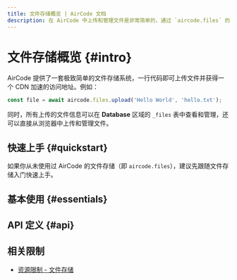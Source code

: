 ```yaml
---
title: 文件存储概览 | AirCode 文档
description: 在 AirCode 中上传和管理文件是非常简单的，通过 `aircode.files` 的接口一行代码即可实现，并且每个上传的文件都会自带一个 CDN 加速的访问地址。
---
```


# 文件存储概览 {#intro}

AirCode 提供了一套极致简单的文件存储系统，一行代码即可上传文件并获得一个 CDN 加速的访问地址。例如：

```js
const file = await aircode.files.upload('Hello World', 'hello.txt');
```

同时，所有上传的文件信息可以在 **Database** 区域的 `_files` 表中查看和管理，还可以直接从浏览器中上传和管理文件。

## 快速上手 {#quickstart}

如果你从未使用过 AirCode 的文件存储（即 `aircode.files`），建议先跟随文件存储入门快速上手。

<ListBoxContainer>
  <ListBox
    title="文件存储入门"
    link="/getting-started/files"
    description="快速上手 AirCode 的文件存储功能，了解如何上传、下载和删除文件"
    single
  />
</ListBoxContainer>

## 基本使用 {#essentials}

<ListBoxContainer>
<ListBox
  link="/guide/files/upload"
  title="上传文件"
  description="通过一行代码将文件上传到云端，并获得 CDN 加速的访问地址"
/>
<ListBox
  link="/guide/files/download"
  title="下载文件"
  description="将文件下载到实例本地以进行处理，例如文本分析、添加水印等"
/>
<ListBox
  link="/guide/files/delete"
  title="删除文件"
  description="简单快速地删除不需要的文件，删除操作会自动同步到全球 CDN 节点"
/>
</ListBoxContainer>

## API 定义 {#api}

<ListBoxContainer>
<ListBox
  link="/reference/server/files-api"
  title="文件存储 API"
  description="关于 aircode.files 的所有接口定义"
/>
</ListBoxContainer>

## 相关限制

- [资源限制 - 文件存储](/about/limits#files)
